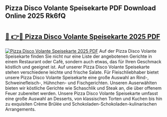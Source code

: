 ## Pizza Disco Volante Speisekarte PDF Download Online 2025 Rk6fQ

# <h2><a href="http://gc7rnq.nevu.top/?p=Pizza+Disco+Volante+Speisekarte">🔗 👉🔴 Pizza Disco Volante Speisekarte 2025 PDF</a></h2>

[![Pizza Disco Volante Speisekarte 2025 PDF](https://i.imgur.com/dBaPXMq.png)](http://gc7rnq.nevu.top/?p=Pizza+Disco+Volante+Speisekarte)
Auf der Pizza Disco Volante Speisekarte finden Sie nicht nur eine Liste der angebotenen Gerichte in einem Restaurant oder Café, sondern auch etwas, das für Ihren Geschmack köstlich und geeignet ist. Auf unserer Pizza Disco Volante Speisekarte stehen verschiedene leichte und frische Salate. Für Fleischliebhaber bietet unsere Pizza Disco Volante Speisekarte eine große Auswahl an Rind-, Schweinefleisch-, Hühnchen- und Fischgerichten. Unseren Auserwählten bieten wir köstliche Gerichte wie Schaschlik und Steak an, die über offenem Feuer zubereitet werden. Unsere Pizza Disco Volante Speisekarte umfasst eine große Auswahl an Desserts, von klassischen Torten und Kuchen bis hin zu exquisiten Crème Brûlée und Schokoladen-Schokoladen-kulinarischen Arrangements.
